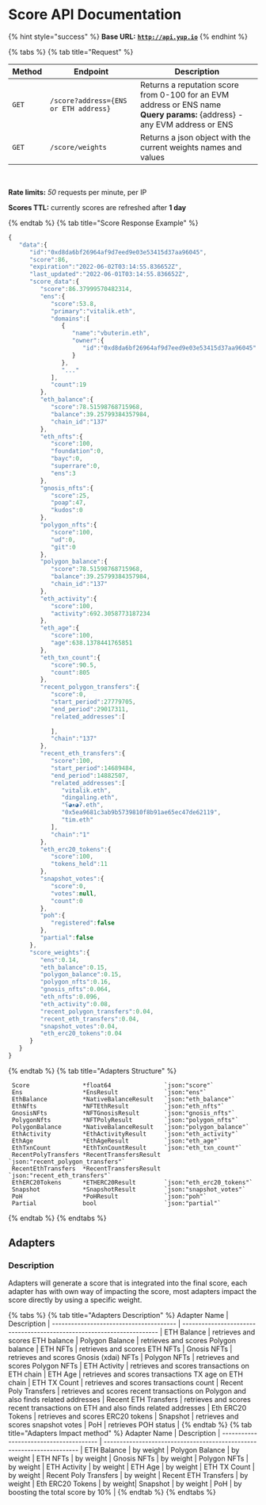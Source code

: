 # Score API Documentation

{% hint style="success" %}
**Base URL:** [**`http://api.yup.io`**](http://api.yup.io)
{% endhint %}

{% tabs %}
{% tab title="Request" %}

| Method | Endpoint                                | Description                                                             |
|--------|-----------------------------------------|-------------------------------------------------------------------------|
| `GET`  | `/score?address={ENS or ETH address}`   |  Returns a reputation score from 0-100 for an EVM address or ENS name <br>  **Query params:** {address} - any EVM address or ENS  |
| `GET`  | `/score/weights`                        |  Returns a json object with the current weights names and values        |

&nbsp;

**Rate limits:** *50* requests per minute, per IP

**Scores TTL:** currently scores are refreshed after **1 day**

{% endtab %}
{% tab title="Score Response Example" %}

```javascript
{
   "data":{
      "id":"0xd8da6bf26964af9d7eed9e03e53415d37aa96045",
      "score":86,
      "expiration":"2022-06-02T03:14:55.836652Z",
      "last_updated":"2022-06-01T03:14:55.836652Z",
      "score_data":{
         "score":86.37999570482314,
         "ens":{
            "score":53.8,
            "primary":"vitalik.eth",
            "domains":[
               {
                  "name":"vbuterin.eth",
                  "owner":{
                     "id":"0xd8da6bf26964af9d7eed9e03e53415d37aa96045"
                  }
               },
               "..."
            ],
            "count":19
         },
         "eth_balance":{
            "score":78.51598768715968,
            "balance":39.25799384357984,
            "chain_id":"137"
         },
         "eth_nfts":{
            "score":100,
            "foundation":0,
            "bayc":0,
            "superrare":0,
            "ens":3
         },
         "gnosis_nfts":{
            "score":25,
            "poap":47,
            "kudos":0
         },
         "polygon_nfts":{
            "score":100,
            "ud":0,
            "git":0
         },
         "polygon_balance":{
            "score":78.51598768715968,
            "balance":39.25799384357984,
            "chain_id":"137"
         },
         "eth_activity":{
            "score":100,
            "activity":692.3058773187234
         },
         "eth_age":{
            "score":100,
            "age":638.1378441765851
         },
         "eth_txn_count":{
            "score":90.5,
            "count":805
         },
         "recent_polygon_transfers":{
            "score":0,
            "start_period":27779705,
            "end_period":29017311,
            "related_addresses":[
               
            ],
            "chain":"137"
         },
         "recent_eth_transfers":{
            "score":100,
            "start_period":14689484,
            "end_period":14882507,
            "related_addresses":[
               "vitalik.eth",
               "dingaling.eth",
               "ʕ◕ᴥ◕ʔ.eth",
               "0x5ea9681c3ab9b5739810f8b91ae65ec47de62119",
               "tim.eth"
            ],
            "chain":"1"
         },
         "eth_erc20_tokens":{
            "score":100,
            "tokens_held":11
         },
         "snapshot_votes":{
            "score":0,
            "votes":null,
            "count":0
         },
         "poh":{
            "registered":false
         },
         "partial":false
      },
      "score_weights":{
         "ens":0.14,
         "eth_balance":0.15,
         "polygon_balance":0.15,
         "polygon_nfts":0.16,
         "gnosis_nfts":0.064,
         "eth_nfts":0.096,
         "eth_activity":0.08,
         "recent_polygon_transfers":0.04,
         "recent_eth_transfers":0.04,
         "snapshot_votes":0.04,
         "eth_erc20_tokens":0.04
      }
   }
}
```

{% endtab %}
{% tab title="Adapters Structure" %}

```plain
 Score               *float64               `json:"score"`
 Ens                 *EnsResult             `json:"ens"`
 EthBalance          *NativeBalanceResult   `json:"eth_balance"`
 EthNfts             *NFTEthResult          `json:"eth_nfts"`
 GnosisNFts          *NFTGnosisResult       `json:"gnosis_nfts"`
 PolygonNfts         *NFTPolyResult         `json:"polygon_nfts"`
 PolygonBalance      *NativeBalanceResult   `json:"polygon_balance"`
 EthActivity         *EthActivityResult     `json:"eth_activity"`
 EthAge              *EthAgeResult          `json:"eth_age"`
 EthTxnCount         *EthTxnCountResult     `json:"eth_txn_count"`
 RecentPolyTransfers *RecentTransfersResult `json:"recent_polygon_transfers"`
 RecentEthTransfers  *RecentTransfersResult `json:"recent_eth_transfers"`
 EthERC20Tokens      *ETHERC20Result        `json:"eth_erc20_tokens"`
 Snapshot            *SnapshotResult        `json:"snapshot_votes"`
 PoH                 *PoHResult             `json:"poh"`
 Partial             bool                   `json:"partial"`
```

{% endtab %}
{% endtabs %}

## Adapters

### Description

Adapters will generate a score that is integrated into the final score, each adapter has with own way of impacting the score, most adapters impact the score directly by using a specific weight.

{% tabs %}
{% tab title="Adapters Description" %}
Adapter Name                             | Description                                                            |
 --------------------------------------- | ---------------------------------------------------------------------- |
ETH Balance   |  retrieves and scores ETH balance |
Polygon Balance  |  retrieves and scores Polygon balance |
ETH NFTs   |  retrieves and scores ETH NFTs  |
Gnosis NFTs   | retrieves and scores Gnosis (xdai) NFTs  |
Polygon NFTs |  retrieves and scores Polygon NFTs  |
ETH Activity |  retrieves and scores transactions on ETH chain |
ETH Age | retrieves and scores transactions TX age on ETH chain  |
ETH TX Count |  retrieves and scores transactions count |
Recent Poly Transfers |  retrieves and scores recent transactions on Polygon and also finds related addresses |
Recent ETH Transfers | retrieves and scores recent transactions on ETH and also finds related addresses  |
Eth ERC20 Tokens | retrieves and scores ERC20 tokens  |
Snapshot  | retrieves and scores snapshot votes  |
PoH |  retrieves POH status  |
{% endtab %}
{% tab title="Adapters Impact method" %}
Adapter Name                             | Description                                                            |
 --------------------------------------- | ---------------------------------------------------------------------- |
ETH Balance   |  by weight |
Polygon Balance  |   by weight |
ETH NFTs   |   by weight |
Gnosis NFTs   | by weight  |
Polygon NFTs |  by weight  |
ETH Activity |  by weight |
ETH Age |  by weight  |
ETH TX Count |  by weight |
Recent Poly Transfers |   by weight |
Recent ETH Transfers | by weight |
Eth ERC20 Tokens |  by weight|
Snapshot  |  by weight  |
PoH |  by boosting the total score by 10%  |
{% endtab %}
{% endtabs %}
